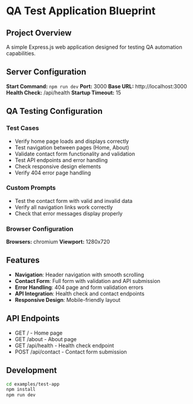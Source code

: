 # QA Test Application Blueprint

## Project Overview
A simple Express.js web application designed for testing QA automation capabilities.

## Server Configuration
**Start Command:** `npm run dev`
**Port:** 3000
**Base URL:** http://localhost:3000
**Health Check:** /api/health
**Startup Timeout:** 15

## QA Testing Configuration

### Test Cases
- Verify home page loads and displays correctly
- Test navigation between pages (Home, About)
- Validate contact form functionality and validation
- Test API endpoints and error handling
- Check responsive design elements
- Verify 404 error page handling

### Custom Prompts
- Test the contact form with valid and invalid data
- Verify all navigation links work correctly
- Check that error messages display properly

### Browser Configuration
**Browsers:** chromium
**Viewport:** 1280x720

## Features
- **Navigation**: Header navigation with smooth scrolling
- **Contact Form**: Full form with validation and API submission
- **Error Handling**: 404 page and form validation errors
- **API Integration**: Health check and contact endpoints
- **Responsive Design**: Mobile-friendly layout

## API Endpoints
- GET / - Home page
- GET /about - About page  
- GET /api/health - Health check endpoint
- POST /api/contact - Contact form submission

## Development
```bash
cd examples/test-app
npm install
npm run dev
```